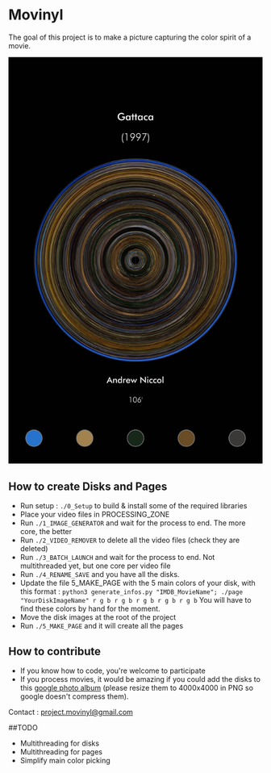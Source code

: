 # Movinyl

The goal of this project is to make a picture capturing the color spirit of a movie. 

![Result example](https://github.com/Pataclop/Movinyl/blob/master/example_img/3.jpg)


## How to create Disks and Pages

- Run setup : ```./0_Setup``` to build & install some of the required libraries
- Place your video files in PROCESSING_ZONE
- Run ```./1_IMAGE_GENERATOR``` and wait for the process to end. The more core, the better
- Run ```./2_VIDEO_REMOVER``` to delete all the video files (check they are deleted)
- Run ```./3_BATCH_LAUNCH``` and wait for the process to end. Not multithreaded yet, but one core per video file
- Run ```./4_RENAME_SAVE``` and you have all the disks.
- Update the file 5_MAKE_PAGE with the 5 main colors of your disk, with this format : 
```python3 generate_infos.py "IMDB_MovieName"; ./page "YourDiskImageName" r g b r g b r g b r g b r g b``` You will have to find these colors by hand for the moment. 
- Move the disk images at the root of the project
- Run ```./5_MAKE_PAGE``` and it will create all the pages

## How to contribute

- If you know how to code, you're welcome to participate
- If you process movies, it would be amazing if you could add the disks to this [google photo album](https://photos.app.goo.gl/TtnD8yMPEKirk46R6) (please resize them to 4000x4000 in PNG so google doesn't compress them). 

Contact : project.movinyl@gmail.com

##TODO 
- Multithreading for disks
- Multithreading for pages
- Simplify main color picking
